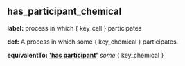 ## has_participant_chemical
__label:__ process in which \{ key_cell \} participates

__def:__ A process in which some \{ key_chemical \} participates.

__equivalentTo:__ __['has participant'](http://purl.obolibrary.org/obo/RO_0000057)__ _some_ { key_chemical }

